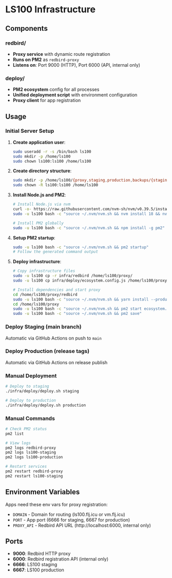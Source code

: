 # LS100 Infrastructure

## Components

### redbird/
- **Proxy service** with dynamic route registration
- **Runs on PM2** as `redbird-proxy`
- **Listens on**: Port 9000 (HTTP), Port 6000 (API, internal only)

### deploy/
- **PM2 ecosystem** config for all processes
- **Unified deployment script** with environment configuration
- **Proxy client** for app registration

## Usage

### Initial Server Setup

1. **Create application user**:
   ```bash
   sudo useradd -r -s /bin/bash ls100
   sudo mkdir -p /home/ls100
   sudo chown ls100:ls100 /home/ls100
   ```

2. **Create directory structure**:
   ```bash
   sudo mkdir -p /home/ls100/{proxy,staging,production,backups/{staging,production},logs}
   sudo chown -R ls100:ls100 /home/ls100
   ```

3. **Install Node.js and PM2**:
   ```bash
   # Install Node.js via nvm
   curl -o- https://raw.githubusercontent.com/nvm-sh/nvm/v0.39.5/install.sh | sudo -u ls100 bash
   sudo -u ls100 bash -c "source ~/.nvm/nvm.sh && nvm install 18 && nvm use 18 && nvm alias default 18"
   
   # Install PM2 globally
   sudo -u ls100 bash -c "source ~/.nvm/nvm.sh && npm install -g pm2"
   ```

4. **Setup PM2 startup**:
   ```bash
   sudo -u ls100 bash -c "source ~/.nvm/nvm.sh && pm2 startup"
   # Follow the generated command output
   ```

5. **Deploy infrastructure**:
   ```bash
   # Copy infrastructure files
   sudo -u ls100 cp -r infra/redbird /home/ls100/proxy/
   sudo -u ls100 cp infra/deploy/ecosystem.config.js /home/ls100/proxy/
   
   # Install dependencies and start proxy
   cd /home/ls100/proxy/redbird
   sudo -u ls100 bash -c "source ~/.nvm/nvm.sh && yarn install --production"
   cd /home/ls100/proxy
   sudo -u ls100 bash -c "source ~/.nvm/nvm.sh && pm2 start ecosystem.config.js --only redbird-proxy"
   sudo -u ls100 bash -c "source ~/.nvm/nvm.sh && pm2 save"
   ```

### Deploy Staging (main branch)
Automatic via GitHub Actions on push to `main`

### Deploy Production (release tags)
Automatic via GitHub Actions on release publish

### Manual Deployment
```bash
# Deploy to staging
./infra/deploy/deploy.sh staging

# Deploy to production  
./infra/deploy/deploy.sh production
```

### Manual Commands
```bash
# Check PM2 status
pm2 list

# View logs
pm2 logs redbird-proxy
pm2 logs ls100-staging
pm2 logs ls100-production

# Restart services
pm2 restart redbird-proxy
pm2 restart ls100-staging
```

## Environment Variables

Apps need these env vars for proxy registration:
- `DOMAIN` - Domain for routing (ls100.flj.icu or vm.flj.icu)
- `PORT` - App port (6666 for staging, 6667 for production)
- `PROXY_API` - Redbird API URL (http://localhost:6000, internal only)

## Ports

- **9000**: Redbird HTTP proxy
- **6000**: Redbird registration API (internal only)
- **6666**: LS100 staging
- **6667**: LS100 production
